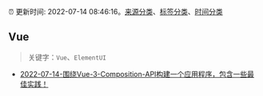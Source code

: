 :alarm_clock: 更新时间: 2022-07-14 08:46:16。[来源分类](../README.md)、[标签分类](../TAGS.md)、[时间分类](../TIMELINE.md)

## Vue


> 关键字：`Vue`、`ElementUI`



- [2022-07-14-围绕Vue-3-Composition-API构建一个应用程序，包含一些最佳实践！](https://toutiao.io/k/qqlzah4) 